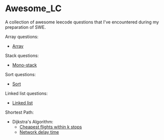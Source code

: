 # Awesome_LC
A collection of awesome leecode questions that I've encountered during my preparation of SWE.

Array questions: 
  - [Array](./array)

Stack questions: 
  - [Mono-stack](./mono_stack)

Sort questions:
  - [Sort](./sort)

Linked list questions:
  - [Linked list](./tree_linked_list)
  
Shortest Path:
  - Dijkstra's Algorithm:
    - [Cheapest flights within k stops](./heap/cheapest_flights_within_k_stops.py)
    - [Network delay time](./heap/network_delay_time.py)
